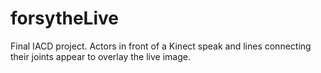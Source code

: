 # forsytheLive
Final IACD project. Actors in front of a Kinect speak and lines connecting their joints appear to overlay the live image.
